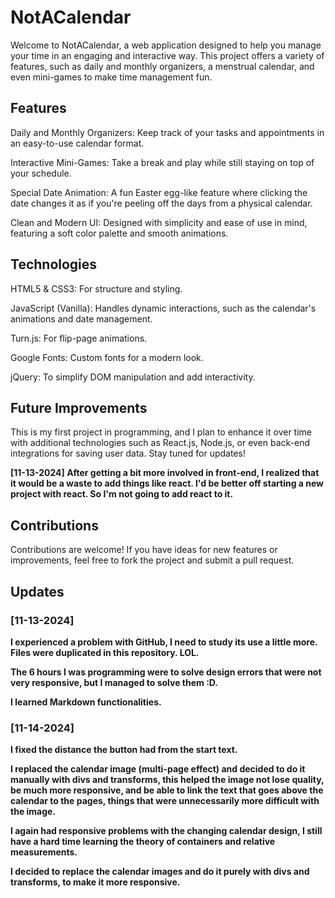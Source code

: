 # <b>NotACalendar</b>


Welcome to NotACalendar, a web application designed to help you manage your time in an engaging and interactive way. This project offers a variety of features, such as daily and monthly organizers, a menstrual calendar, and even mini-games to make time management fun.


## <b>Features</b>


Daily and Monthly Organizers: Keep track of your tasks and appointments in an easy-to-use calendar format.

Interactive Mini-Games: Take a break and play while still staying on top of your schedule.

Special Date Animation: A fun Easter egg-like feature where clicking the date changes it as if you're peeling off the days from a physical calendar.

Clean and Modern UI: Designed with simplicity and ease of use in mind, featuring a soft color palette and smooth animations.


## <b>Technologies</b>


HTML5 & CSS3: For structure and styling.

JavaScript (Vanilla): Handles dynamic interactions, such as the calendar's animations and date management.

Turn.js: For flip-page animations.

Google Fonts: Custom fonts for a modern look.

jQuery: To simplify DOM manipulation and add interactivity.


## <b>Future Improvements</b>


This is my first project in programming, and I plan to enhance it over time with additional technologies such as React.js, Node.js, or even back-end integrations for saving user data. Stay tuned for updates!

**[11-13-2024] After getting a bit more involved in front-end, I realized that it would be a waste to add things like react. I'd be better off starting a new project with react. So I'm not going to add react to it.**


## <b>Contributions</b>


Contributions are welcome! If you have ideas for new features or improvements, feel free to fork the project and submit a pull request.

## <b>Updates<b>

### [11-13-2024]

**I experienced a problem with GitHub, I need to study its use a little more. Files were duplicated in this repository. LOL.**

**The 6 hours I was programming were to solve design errors that were not very responsive, but I managed to solve them :D.**

**I learned Markdown functionalities.**

### [11-14-2024]
**I fixed the distance the button had from the start text.**

**I replaced the calendar image (multi-page effect) and decided to do it manually with divs and transforms, this helped the image not lose quality, be much more responsive, and be able to link the text that goes above the calendar to the pages, things that were unnecessarily more difficult with the image.**

**I again had responsive problems with the changing calendar design, I still have a hard time learning the theory of containers and relative measurements.**

**I decided to replace the calendar images and do it purely with divs and transforms, to make it more responsive.**

